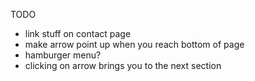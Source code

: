 TODO
* link stuff on contact page
* make arrow point up when you reach bottom of page
* hamburger menu?
* clicking on arrow brings you to the next section